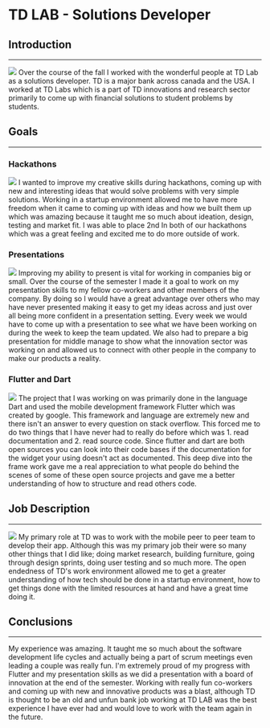 # TD LAB - Solutions Developer


## Introduction
---
<img src="https://sdtimes.com/wp-content/uploads/2017/10/IMG_1463.png"/>
Over the course of the fall I worked with the wonderful people at TD Lab as a solutions developer. TD is a major bank across canada and the USA. I worked at TD Labs which is a part of TD innovations and research sector primarily to come up with financial solutions to student problems by students.

## Goals
---

### Hackathons
<img src="https://ryecscu.com/content/images/size/w2000/2019/09/eigth.png"/>
I wanted to improve my creative skills during hackathons, coming up with new and interesting ideas that would solve problems with very simple solutions. Working in a startup environment allowed me to have more freedom when it came to coming up with ideas and how we built them up which was amazing because it taught me so much about ideation, design, testing and market fit. I was able to place 2nd In both of our hackathons which was a great feeling and excited me to do more outside of work.

### Presentations
<img src="https://c1.sfdcstatic.com/content/dam/blogs/ca/Blog%20Posts/make-next-presentation-best-yet-open-graph.jpg"/>
Improving my ability to present is vital for working in companies big or small. Over the course of the semester I made it a goal to work on my presentation skills to my fellow co-workers and other members of the company. By doing so I would have a great advantage over others who may have never presented making it easy to get my ideas across and just over all being more confident in a presentation setting. Every week we would have to come up with a presentation to see what we have been working on during the week to keep the team updated. We also had to prepare a big presentation for middle manage to show what the innovation sector was working on and allowed us to connect with other people in the company to make our products a reality.

### Flutter and Dart
<img src="https://miro.medium.com/max/3200/1*73IgUxPfyXUKZAaIXgutrw.png"/>
The project that I was working on was primarily done in the language Dart and used the mobile development framework Flutter which was created by google. This framework and language are extremely new and there isn't an answer to every question on stack overflow. This forced me to do two things that I have never had to really do before which was 1. read documentation and 2. read source code. Since flutter and dart are both open sources you can look into their code bases if the documentation for the widget your using doesn't act as documented. This deep dive into the frame work gave me a real appreciation to what people do behind the scenes of some of these open source projects and gave me a better understanding of how to structure and read others code.

## Job Description
---
<img src="https://www.careergirls.org/wp-content/uploads/2015/06/Computer_Programmer1920X10180.jpg"/>
My primary role at TD was to work with the mobile peer to peer team to develop their app. Although this was my primary job their were so many other things that I did like; doing market research, building furniture, going through design sprints, doing user testing and so much more. The open endedness of TD's work environment allowed me to get a greater understanding of how tech should be done in a startup environment, how to get things done with the limited resources at hand and have a great time doing it.

## Conclusions
---
My experience was amazing. It taught me so much about the software development life cycles and actually being a part of scrum meetings even leading a couple was really fun. I'm extremely proud of my progress with Flutter and my presentation skills as we did a presentation with a board of innovation at the end of the semester. Working with really fun co-workers and coming up with new and innovative products was a blast, although TD is thought to be an old and unfun bank job working at TD LAB was the best experience I have ever had and would love to work with the team again in the future.

